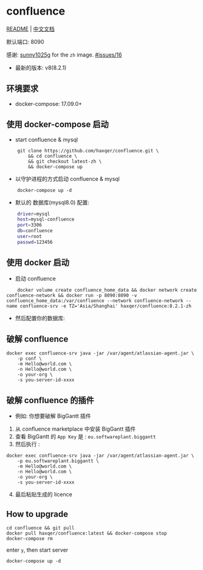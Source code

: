# confluence

[README](README.md) | [中文文档](README_zh.md)

默认端口: 8090

感谢: [sunny1025g](https://github.com/sunny1025g) for the `zh` image. [#issues/16](https://github.com/haxqer/confluence/issues/16)
+ 最新的版本: v8(8.2.1)

## 环境要求
- docker-compose: 17.09.0+

## 使用 docker-compose 启动

- start confluence & mysql

```
    git clone https://github.com/haxqer/confluence.git \
        && cd confluence \
        && git checkout latest-zh \
        && docker-compose up
```

- 以守护进程的方式启动 confluence & mysql

```
    docker-compose up -d
```

- 默认的 数据库(mysql8.0) 配置:

```bash
    driver=mysql
    host=mysql-confluence
    port=3306
    db=confluence
    user=root
    passwd=123456
```

## 使用 docker 启动

- 启动 confluence

```
    docker volume create confluence_home_data && docker network create confluence-network && docker run -p 8090:8090 -v confluence_home_data:/var/confluence --network confluence-network --name confluence-srv -e TZ='Asia/Shanghai' haxqer/confluence:8.2.1-zh
```

- 然后配置你的数据库:


## 破解 confluence

```
docker exec confluence-srv java -jar /var/agent/atlassian-agent.jar \
    -p conf \
    -m Hello@world.com \
    -n Hello@world.com \
    -o your-org \
    -s you-server-id-xxxx
```

## 破解 confluence 的插件

- 例如: 你想要破解 BigGantt 插件
1. 从 confluence marketplace 中安装 BigGantt 插件
2. 查看 BigGantt 的 `App Key` 是 : `eu.softwareplant.biggantt`
3. 然后执行 :

```
docker exec confluence-srv java -jar /var/agent/atlassian-agent.jar \
    -p eu.softwareplant.biggantt \
    -m Hello@world.com \
    -n Hello@world.com \
    -o your-org \
    -s you-server-id-xxxx
```

4. 最后粘贴生成的 licence

## How to upgrade

```shell
cd confluence && git pull
docker pull haxqer/confluence:latest && docker-compose stop
docker-compose rm
```

enter `y`, then start server

```shell
docker-compose up -d
```

